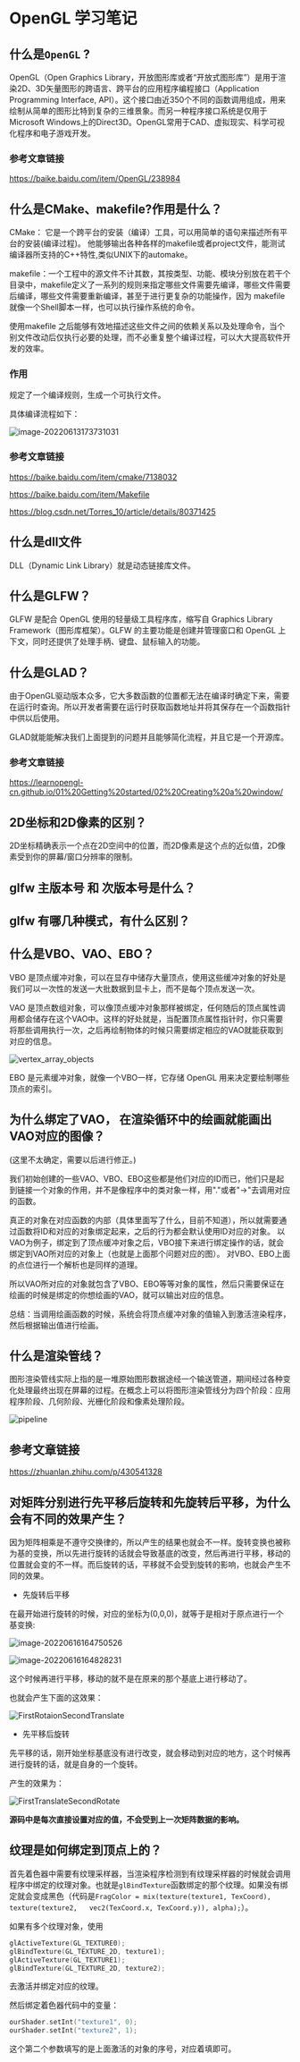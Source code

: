 # OpenGL 学习笔记

## 什么是`OpenGL` ?

OpenGL（Open Graphics Library，开放图形库或者“开放式图形库”）是用于渲染2D、3D矢量图形的跨语言、跨平台的应用程序编程接口（Application Programming Interface, API）。这个接口由近350个不同的函数调用组成，用来绘制从简单的图形比特到复杂的三维景象。而另一种程序接口系统是仅用于Microsoft Windows上的Direct3D。OpenGL常用于CAD、虚拟现实、科学可视化程序和电子游戏开发。



### 参考文章链接

https://baike.baidu.com/item/OpenGL/238984



## 什么是CMake、makefile?作用是什么？

CMake： 它是一个跨平台的安装（编译）工具，可以用简单的语句来描述所有平台的安装(编译过程)。
他能够输出各种各样的makefile或者project文件，能测试编译器所支持的C++特性,类似UNIX下的automake。



makefile：一个工程中的源文件不计其数，其按类型、功能、模块分别放在若干个目录中，makefile定义了一系列的规则来指定哪些文件需要先编译，哪些文件需要后编译，哪些文件需要重新编译，甚至于进行更复杂的功能操作，因为 makefile就像一个Shell脚本一样，也可以执行操作系统的命令。

使用makefile 之后能够有效地描述这些文件之间的依赖关系以及处理命令，当个别文件改动后仅执行必要的处理，而不必重复整个编译过程，可以大大提高软件开发的效率。



### 作用

规定了一个编译规则，生成一个可执行文件。

具体编译流程如下：

![image-20220613173731031](Images/image-20220613173731031.png)



### 参考文章链接

https://baike.baidu.com/item/cmake/7138032

https://baike.baidu.com/item/Makefile

https://blog.csdn.net/Torres_10/article/details/80371425



## 什么是dll文件

DLL（Dynamic Link Library）就是动态链接库文件。



## 什么是GLFW？

GLFW 是配合 OpenGL 使用的轻量级工具程序库，缩写自 Graphics Library Framework（图形库框架）。GLFW 的主要功能是创建并管理窗口和 OpenGL 上下文，同时还提供了处理手柄、键盘、鼠标输入的功能。



## 什么是GLAD？

由于OpenGL驱动版本众多，它大多数函数的位置都无法在编译时确定下来，需要在运行时查询。所以开发者需要在运行时获取函数地址并将其保存在一个函数指针中供以后使用。

GLAD就能能解决我们上面提到的问题并且能够简化流程，并且它是一个开源库。



### 参考文章链接

https://learnopengl-cn.github.io/01%20Getting%20started/02%20Creating%20a%20window/



## 2D坐标和2D像素的区别？

2D坐标精确表示一个点在2D空间中的位置，而2D像素是这个点的近似值，2D像素受到你的屏幕/窗口分辨率的限制。



## glfw 主版本号 和 次版本号是什么？



## glfw 有哪几种模式，有什么区别？



## 什么是VBO、VAO、EBO？

VBO 是顶点缓冲对象，可以在显存中储存大量顶点，使用这些缓冲对象的好处是我们可以一次性的发送一大批数据到显卡上，而不是每个顶点发送一次。

VAO 是顶点数组对象，可以像顶点缓冲对象那样被绑定，任何随后的顶点属性调用都会储存在这个VAO中。这样的好处就是，当配置顶点属性指针时，你只需要将那些调用执行一次，之后再绘制物体的时候只需要绑定相应的VAO就能获取到对应的信息。

![vertex_array_objects](Images/vertex_array_objects.png)

EBO 是元素缓冲对象，就像一个VBO一样，它存储 OpenGL 用来决定要绘制哪些顶点的索引。



## 为什么绑定了VAO， 在渲染循环中的绘画就能画出VAO对应的图像？

(这里不太确定，需要以后进行修正。)

我们初始创建的一些VAO、VBO、EBO这些都是他们对应的ID而已，他们只是起到链接一个对象的作用，并不是像程序中的类对象一样，用"."或者"->"去调用对应的函数。

真正的对象在对应函数的内部（具体里面写了什么，目前不知道），所以就需要通过函数将ID和对应的对象绑定起来，之后的行为都会默认使用ID对应的对象。
以VAO为例子，绑定到了顶点缓冲对象之后，VBO接下来进行绑定操作的话，就会绑定到VAO所对应的对象上（也就是上面那个问题对应的图）。
对VBO、EBO上面的点位进行一个解析也是同样的道理。

所以VAO所对应的对象就包含了VBO、EBO等等对象的属性，然后只需要保证在绘画的时候是绑定的你想绘画的VAO，就可以输出对应的信息。



总结：当调用绘画函数的时候，系统会将顶点缓冲对象的值输入到激活渲染程序，然后根据输出值进行绘画。



## 什么是渲染管线？

图形渲染管线实际上指的是一堆原始图形数据途经一个输送管道，期间经过各种变化处理最终出现在屏幕的过程。在概念上可以将图形渲染管线分为四个阶段：应用程序阶段、几何阶段、光栅化阶段和像素处理阶段。

![pipeline](Images/pipeline.png)



## 参考文章链接

https://zhuanlan.zhihu.com/p/430541328



## 对矩阵分别进行先平移后旋转和先旋转后平移，为什么会有不同的效果产生？

因为矩阵相乘是不遵守交换律的，所以产生的结果也就会不一样。旋转变换也被称为基的变换，所以先进行旋转的话就会导致基底的改变，然后再进行平移，移动的位置就会变的不一样。而后旋转的话，平移就不会受到旋转的影响，也就会产生不同的效果。

- 先旋转后平移

在最开始进行旋转的时候，对应的坐标为(0,0,0)，就等于是相对于原点进行一个基变换:

![image-20220616164750526](Images/image-20220616164750526.png)

![image-20220616164828231](Images/image-20220616164828231.png)

这个时候再进行平移，移动的就不是在原来的那个基底上进行移动了。

也就会产生下面的这效果：

![FirstRotaionSecondTranslate](Images/FirstRotaionSecondTranslate.gif)

- 先平移后旋转

先平移的话，刚开始坐标基底没有进行改变，就会移动到对应的地方，这个时候再进行旋转的话，就是自身的一个旋转。

产生的效果为：

![FirstTranslateSecondRotate](Images/FirstTranslateSecondRotate.gif)

**源码中是每次直接设置对应的值，不会受到上一次矩阵数据的影响。**



## 纹理是如何绑定到顶点上的？

首先着色器中需要有纹理采样器，当渲染程序检测到有纹理采样器的时候就会调用程序中绑定的纹理对象。也就是`glBindTexture`函数绑定的那个纹理。如果没有绑定就会变成黑色（代码是`FragColor = mix(texture(texture1, TexCoord), texture(texture2,   vec2(TexCoord.x, TexCoord.y)), alpha);`）。

如果有多个纹理对象，使用

```C++
glActiveTexture(GL_TEXTURE0);
glBindTexture(GL_TEXTURE_2D, texture1);
glActiveTexture(GL_TEXTURE1);
glBindTexture(GL_TEXTURE_2D, texture2);
```

去激活并绑定对应的纹理。

然后绑定着色器代码中的变量：

```C++
ourShader.setInt("texture1", 0);
ourShader.setInt("texture2", 1); 
```

这个第二个参数填写的是上面激活的对象的序号，对应着填即可。





